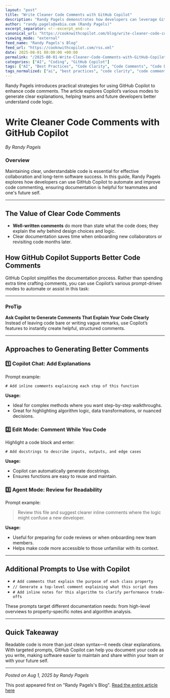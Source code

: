```yaml
---
layout: "post"
title: "Write Cleaner Code Comments with GitHub Copilot"
description: "Randy Pagels demonstrates how developers can leverage GitHub Copilot to generate clear, meaningful code comments. The guide covers using Copilot's Chat, Edit, and Agent modes to draft effective documentation, improving code maintainability and team collaboration."
author: "randy.pagels@xebia.com (Randy Pagels)"
excerpt_separator: <!--excerpt_end-->
canonical_url: "https://cooknwithcopilot.com/blog/write-cleaner-code-comments-with-github-copilot.html"
viewing_mode: "external"
feed_name: "Randy Pagels's Blog"
feed_url: "https://cooknwithcopilot.com/rss.xml"
date: 2025-08-01 00:00:00 +00:00
permalink: "/2025-08-01-Write-Cleaner-Code-Comments-with-GitHub-Copilot.html"
categories: ["AI", "Coding", "GitHub Copilot"]
tags: ["AI", "Best Practices", "Code Clarity", "Code Comments", "Code Documentation", "Coding", "Copilot Agent Mode", "Copilot Chat", "Copilot Edit Mode", "Developer Productivity", "GitHub Copilot", "Posts", "Software Documentation"]
tags_normalized: ["ai", "best practices", "code clarity", "code comments", "code documentation", "coding", "copilot agent mode", "copilot chat", "copilot edit mode", "developer productivity", "github copilot", "posts", "software documentation"]
---
```


Randy Pagels introduces practical strategies for using GitHub Copilot to enhance code comments. The article explores Copilot’s various modes to generate clear explanations, helping teams and future developers better understand code logic.<!--excerpt_end-->

# Write Cleaner Code Comments with GitHub Copilot

*By Randy Pagels*

### Overview

Maintaining clear, understandable code is essential for effective collaboration and long-term software success. In this guide, Randy Pagels explores how developers can use GitHub Copilot to automate and improve code commenting, ensuring documentation is helpful for teammates and one's future self.

---

## The Value of Clear Code Comments

- **Well-written comments** do more than state what the code does; they explain the *why* behind design choices and logic.
- Clear documentation saves time when onboarding new collaborators or revisiting code months later.

## How GitHub Copilot Supports Better Code Comments

GitHub Copilot simplifies the documentation process. Rather than spending extra time crafting comments, you can use Copilot’s various prompt-driven modes to automate or assist in this task:

---

### ProTip

**Ask Copilot to Generate Comments That Explain Your Code Clearly**  
Instead of leaving code bare or writing vague remarks, use Copilot’s features to instantly create helpful, structured comments.

---

## Approaches to Generating Better Comments

### 1️⃣ Copilot Chat: Add Explanations

Prompt example:

```
# Add inline comments explaining each step of this function
```

**Usage:**

- Ideal for complex methods where you want step-by-step walkthroughs.
- Great for highlighting algorithm logic, data transformations, or nuanced decisions.

### 2️⃣ Edit Mode: Comment While You Code

Highlight a code block and enter:

```
# Add docstrings to describe inputs, outputs, and edge cases
```

**Usage:**

- Copilot can automatically generate docstrings.
- Ensures functions are easy to reuse and maintain.

### 3️⃣ Agent Mode: Review for Readability

Prompt example:
> Review this file and suggest clearer inline comments where the logic might confuse a new developer.

**Usage:**

- Useful for preparing for code reviews or when onboarding new team members.
- Helps make code more accessible to those unfamiliar with its context.

---

## Additional Prompts to Use with Copilot

- `# Add comments that explain the purpose of each class property`
- `// Generate a top-level comment explaining what this script does`
- `# Add inline notes for this algorithm to clarify performance trade-offs`

These prompts target different documentation needs: from high-level overviews to property-specific notes and algorithm analysis.

---

## Quick Takeaway

Readable code is more than just clean syntax—it needs clear explanations. With targeted prompts, GitHub Copilot can help you document your code as you write, making software easier to maintain and share within your team or with your future self.

---

*Posted on Aug 1, 2025 by Randy Pagels*

This post appeared first on "Randy Pagels's Blog". [Read the entire article here](https://cooknwithcopilot.com/blog/write-cleaner-code-comments-with-github-copilot.html)
